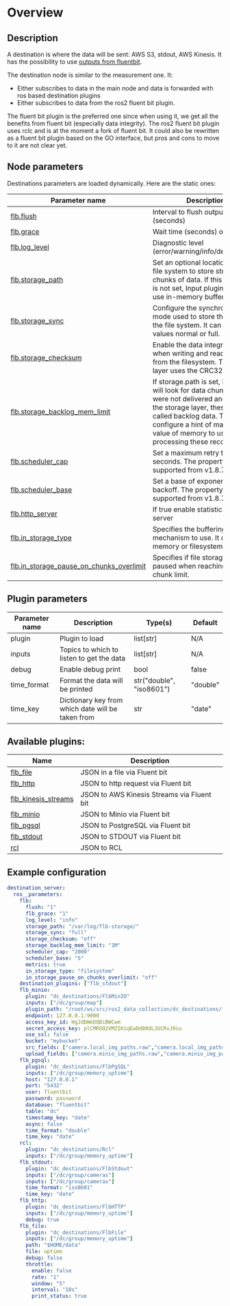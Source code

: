 # Overview

## Description
A destination is where the data will be sent: AWS S3, stdout, AWS Kinesis. It has the possibility to use [outputs from fluentbit](https://docs.fluentbit.io/manual/pipeline/outputs).

The destination node is similar to the measurement one. It:
* Either subscribes to data in the main node and data is forwarded with ros based destination plugins
* Either subscribes to data from the ros2 fluent bit plugin.

The fluent bit plugin is the preferred one since when using it, we get all the benefits from fluent bit (especially data integrity). The ros2 fluent bit plugin uses rclc and is at the moment a fork of fluent bit. It could also be rewritten as a fluent bit plugin based on the GO interface, but pros and cons to move to it are not clear yet.


## Node parameters

Destinations parameters are loaded dynamically. Here are the static ones:

| Parameter name                                                                                                                                | Description                                                                                                                                                                                                                                           | Type(s) | Default                 |
| --------------------------------------------------------------------------------------------------------------------------------------------- | ----------------------------------------------------------------------------------------------------------------------------------------------------------------------------------------------------------------------------------------------------- | ------- | ----------------------- |
| [flb.flush](https://docs.fluentbit.io/manual/v/1.3/service)                                                                                   | Interval to flush output (seconds)                                                                                                                                                                                                                    | str     | "1"                     |
| [flb.grace](https://docs.fluentbit.io/manual/v/1.3/service)                                                                                   | Wait time (seconds) on exit                                                                                                                                                                                                                           | str     | "1"                     |
| [flb.log_level](https://docs.fluentbit.io/manual/v/1.3/service)                                                                               | Diagnostic level (error/warning/info/debug/trace)                                                                                                                                                                                                     | str     | "info"                  |
| [flb.storage_path](https://docs.fluentbit.io/manual/administration/buffering-and-storage)                                                     | Set an optional location in the file system to store streams and chunks of data. If this parameter is not set, Input plugins can only use in-memory buffering.                                                                                        | str     | "/var/log/flb-storage/" |
| [flb.storage_sync](https://docs.fluentbit.io/manual/administration/buffering-and-storage)                                                     | Configure the synchronization mode used to store the data into the file system. It can take the values normal or full.                                                                                                                                | str     | "normal"                |
| [flb.storage_checksum](https://docs.fluentbit.io/manual/administration/buffering-and-storage)                                                 | Enable the data integrity check when writing and reading data from the filesystem. The storage layer uses the CRC32 algorithm.                                                                                                                        | str     | "off"                   |
| [flb.storage_backlog_mem_limit](https://docs.fluentbit.io/manual/administration/buffering-and-storage)                                        | If storage.path is set, Fluent Bit will look for data chunks that were not delivered and are still in the storage layer, these are called backlog data. This option configure a hint of maximum value of memory to use when processing these records. | str     | "5M"                    |
| [flb.scheduler_cap](https://docs.fluentbit.io/manual/administration/scheduling-and-retries)                                                   | Set a maximum retry time in seconds. The property is supported from v1.8.7.                                                                                                                                                                           | str     | "2000"                  |
| [flb.scheduler_base](https://docs.fluentbit.io/manual/administration/scheduling-and-retries)                                                  | Set a base of exponential backoff. The property is supported from v1.8.7.                                                                                                                                                                             | str     | "5"                     |
| [flb.http_server](https://docs.fluentbit.io/manual/administration/buffering-and-storage)                                                      | If true enable statistics HTTP server                                                                                                                                                                                                                 | bool    | false                   |
| [flb.in_storage_type](https://docs.fluentbit.io/manual/administration/buffering-and-storage#input-section-configuration)                      | Specifies the buffering mechanism to use. It can be memory or filesystem.                                                                                                                                                                             | str     | "filesystem"            |
| [flb.in_storage_pause_on_chunks_overlimit](https://docs.fluentbit.io/manual/administration/buffering-and-storage#input-section-configuration) | Specifies if file storage is to be paused when reaching the chunk limit.                                                                                                                                                                              | str     | "off"                   |


## Plugin parameters

| Parameter name | Description                                       | Type(s)                  | Default  |
| -------------- | ------------------------------------------------- | ------------------------ | -------- |
| plugin         | Plugin to load                                    | list\[str\]              | N/A      |
| inputs         | Topics to which to listen to get the data         | list\[str\]              | N/A      |
| debug          | Enable debug print                                | bool                     | false    |
| time_format    | Format the data will be printed                   | str("double", "iso8601") | "double" |
| time_key       | Dictionary key from which date will be taken from | str                      | "date"   |

## Available plugins:

| Name                                                              | Description                                |
| ----------------------------------------------------------------- | ------------------------------------------ |
| [flb_file](./destinations/flb_file.md)                            | JSON in a file via Fluent bit              |
| [flb_http](./destinations/flb_http.md)                            | JSON to http request via Fluent bit        |
| [flb_kinesis_streams](./destinations/flb_kinesis_data_streams.md) | JSON to AWS Kinesis Streams via Fluent bit |
| [flb_minio](./destinations/flb_minio.md)                          | JSON to Minio via Fluent bit               |
| [flb_pgsql](./destinations/flb_pgsql.md)                          | JSON to PostgreSQL via Fluent bit          |
| [flb_stdout](./destinations/flb_stdout.md)                        | JSON to STDOUT via Fluent bit              |
| [rcl](./destinations/rcl.md)                                      | JSON to RCL                                |


## Example configuration

```yaml
destination_server:
  ros__parameters:
    flb:
      flush: "1"
      flb_grace: "1"
      log_level: "info"
      storage_path: "/var/log/flb-storage/"
      storage_sync: "full"
      storage_checksum: "off"
      storage_backlog_mem_limit: "1M"
      scheduler_cap: "2000"
      scheduler_base: "5"
      metrics: true
      in_storage_type: "filesystem"
      in_storage_pause_on_chunks_overlimit: "off"
    destination_plugins: ["flb_stdout"]
    flb_minio:
      plugin: "dc_destinations/FlbMinIO"
      inputs: ["/dc/group/map"]
      plugin_path: "/root/ws/src/ros2_data_collection/dc_destinations/flb_plugins/lib/out_minio.so"
      endpoint: 127.0.0.1:9000
      access_key_id: HgJdDWeDQBiBWCwm
      secret_access_key: plCMROO2VMZIKiqEwDd80dLJUCRvJ9iu
      use_ssl: false
      bucket: "mybucket"
      src_fields: ["camera.local_img_paths.raw","camera.local_img_paths.rotated", "map.local_map_paths.yaml", "map.local_map_paths.pgm"]
      upload_fields: ["camera.minio_img_paths.raw","camera.minio_img_paths.rotated", "map.minio_map_paths.yaml", "map.minio_map_paths.pgm"]
    flb_pgsql:
      plugin: "dc_destinations/FlbPgSQL"
      inputs: ["/dc/group/memory_uptime"]
      host: "127.0.0.1"
      port: "5432"
      user: fluentbit
      password: password
      database: "fluentbit"
      table: "dc"
      timestamp_key: "date"
      async: false
      time_format: "double"
      time_key: "date"
    rcl:
      plugin: "dc_destinations/Rcl"
      inputs: ["/dc/group/memory_uptime"]
    flb_stdout:
      plugin: "dc_destinations/FlbStdout"
      inputs: ["/dc/group/cameras"]
      inputs: ["/dc/group/cameras"]
      time_format: "iso8601"
      time_key: "date"
    flb_http:
      plugin: "dc_destinations/FlbHTTP"
      inputs: ["/dc/group/memory_uptime"]
      debug: true
    flb_file:
      plugin: "dc_destinations/FlbFile"
      inputs: ["/dc/group/memory_uptime"]
      path: "$HOME/data"
      file: uptime
      debug: false
      throttle:
        enable: false
        rate: "1"
        window: "5"
        interval: "10s"
        print_status: true
```
